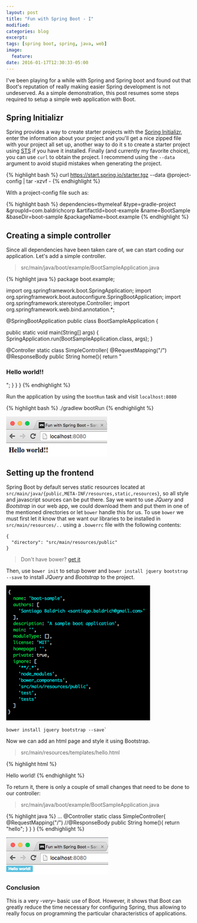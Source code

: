 ```yaml
---
layout: post
title: "Fun with Spring Boot - I"
modified:
categories: blog
excerpt:
tags: [spring boot, spring, java, web]
image:
  feature:
date: 2016-01-17T12:30:33-05:00
---
```


I've been playing for a while with Spring and Spring boot and found out that Boot's reputation of really making easier Spring development is not undeserved.
As a simple demonstration, this post resumes some steps required to setup a simple web application with Boot.  

## Spring Initializr

Spring provides a way to create starter projects with the [Spring Initializr](start.spring.io), enter
the information about your project and you'll get a nice zipped file with your project all set up, another way to do it s to create a starter project using [STS](http://spring.io/tools/sts) if you have it installed. Finally (and currently my favorite choice), you can use `curl` to obtain the project. I recommend using the `--data` argument to avoid stupid mistakes when generating the project.

{% highlight bash %}
curl https://start.spring.io/starter.tgz --data @project-config | tar -xzvf -
{% endhighlight %}

With a project-config file such as:

{% highlight bash %}
dependencies=thymeleaf
&type=gradle-project
&groupId=com.baldrichcorp
&artifactId=boot-example
&name=BootSample
&baseDir=boot-sample
&packageName=boot.example
{% endhighlight %}

## Creating a simple controller

Since all dependencies have been taken care of, we can start coding our application. Let's add a simple controller.

> src/main/java/boot/example/BootSampleApplication.java

{% highlight java %}
package boot.example;

import org.springframework.boot.SpringApplication;
import org.springframework.boot.autoconfigure.SpringBootApplication;
import org.springframework.stereotype.Controller;
import org.springframework.web.bind.annotation.*;

@SpringBootApplication
public class BootSampleApplication {

  public static void main(String[] args) {
    SpringApplication.run(BootSampleApplication.class, args);
  }

  @Controller
  static class SimpleController{
    @RequestMapping("/")
    @ResponseBody
    public String home(){
      return "<h3>Hello world!!</h3>";
    }
  }
}
{% endhighlight %}

Run the application by using the `bootRun` task and visit `localhost:8080`

{% highlight bash %}
./gradlew bootRun
{% endhighlight %}

![boot-hello-world](/images/posts/boot-hello-world.png)

## Setting up the frontend

Spring Boot by default serves static resources located at `src/main/java/{public,META-INF/resources,static,resources}`, so all style and javascript sources can be put there.
Say we want to use *JQuery* and *Bootstrap* in our web app, we could download them and put them in one of the mentioned directories or let `bower` handle this for us. To use `bower` we must first let it know that we want our libraries to be installed in `src/main/resources/..` using a `.bowerrc` file with the following contents:

```
{
  "directory": "src/main/resources/public"
}
```

> Don't have bower? [get it](http://bower.io/#install-bower)

Then, use `bower init` to setup bower and `bower install jquery bootstrap --save` to install *JQuery* and *Bootstrap* to the project.

![boot-hello-world-bower](/images/posts/boot-hello-world-bower.png)

```
bower install jquery bootstrap --save`
```

Now we can add an html page and style it using Bootstrap.

> src/main/resources/templates/hello.html

{% highlight html %}
<!DOCTYPE html>
<html xmlns:th="http://www.thymeleaf.org"
  xmlns:layout="http://www.ultraq.net.nz/web/thymeleaf/layout">
  <head>
    <script src="/jquery/dist/jquery.min.js"></script>
    <script src="/bootstrap/dist/js/bootstrap.min.js"></script>
    <link rel="stylesheet" href="/bootstrap/dist/css/bootstrap-theme.min.css"></link>
    <link rel="stylesheet" href="/bootstrap/dist/css/bootstrap.min.css"></link>
  </head>
  <body>
    <span class="label label-info">Hello world!</span>
  </body>
</html>
{% endhighlight %}

To return it, there is only a couple of small changes that need to be done to our controller:

> src/main/java/boot/example/BootSampleApplication.java

{% highlight java %}
  ...
  @Controller
  static class SimpleController{
    @RequestMapping("/")
    //@ResponseBody
    public String home(){
      return "hello";
    }
  }
}
{% endhighlight %}

![boot-hello-world-bootstrap](/images/posts/boot-hello-world-bootstrap.png)

### Conclusion

This is a very -*very*– basic use of Boot. However, it shows that Boot can greatly reduce the time necessary for configuring Spring, thus allowing to really focus on programming the particular characteristics of applications.
